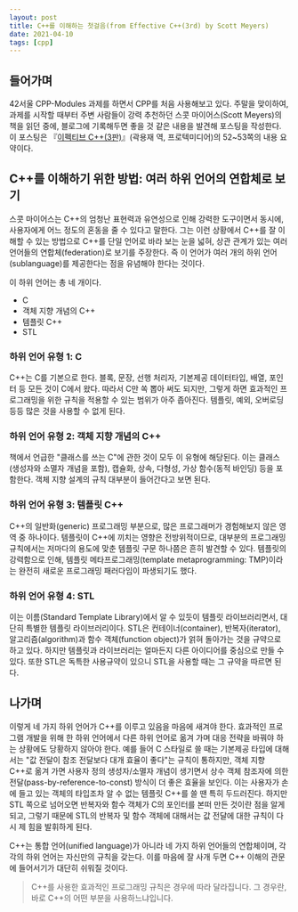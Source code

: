 ```yaml
---
layout: post
title: C++를 이해하는 첫걸음(from Effective C++(3rd) by Scott Meyers)
date: 2021-04-10
tags: [cpp]
---
```


## 들어가며

42서울 CPP-Modules 과제를 하면서 CPP를 처음 사용해보고 있다. 주말을 맞이하여, 과제를 시작할 때부터 주변 사람들이 강력 추천하던 스콧 마이어스(Scott Meyers)의 책을 읽던 중에, 블로그에 기록해두면 좋을 것 같은 내용을 발견해 포스팅을 작성한다. 이 포스팅은 『[이펙티브 C++(3판)](https://www.aladin.co.kr/shop/wproduct.aspx?ItemId=58951705)』(곽용재 역, 프로텍미디어)의 52~53쪽의 내용 요약이다.

## C++를 이해하기 위한 방법: 여러 하위 언어의 연합체로 보기

스콧 마이어스는 C++의 엄청난 표현력과 유연성으로 인해 강력한 도구이면서 동시에, 사용자에게 어느 정도의 혼동을 줄 수 있다고 말한다. 그는 이런 상황에서 C++를 잘 이해할 수 있는 방법으로 C++를 단일 언어로 바라 보는 눈을 넓혀, 상관 관계가 있는 여러 언어들의 연합체(federation)로 보기를 주장한다. 즉 이 언어가 여러 개의 하위 언어(sublanguage)를 제공한다는 점을 유념해야 한다는 것이다.

이 하위 언어는 총 네 개이다.

- C
- 객체 지향 개념의 C++
- 템플릿 C++
- STL

### 하위 언어 유형 1: C

C++는 C를 기본으로 한다. 블록, 문장, 선행 처리자, 기본제공 데이터타입, 배열, 포인터 등 모든 것이 C에서 왔다. 따라서 C만 쏙 뽑아 써도 되지만, 그렇게 하면 효과적인 프로그래밍을 위한 규칙을 적용할 수 있는 범위가 아주 좁아진다. 템플릿, 예외, 오버로딩 등등 많은 것을 사용할 수 없게 된다.

### 하위 언어 유형 2: 객체 지향 개념의 C++

책에서 언급한 "클래스를 쓰는 C"에 관한 것이 모두 이 유형에 해당된다. 이는 클래스(생성자와 소멸자 개념을 포함), 캡슐화, 상속, 다형성, 가상 함수(동적 바인딩) 등을 포함한다. 객체 지향 설계의 규칙 대부분이 들어간다고 보면 된다.

### 하위 언어 유형 3: 템플릿 C++

C++의 일반화(generic) 프로그래밍 부분으로, 많은 프로그래머가 경험해보지 않은 영역 중 하나이다. 템플릿이 C++에 끼치는 영향은 전방위적이므로, 대부분의 프로그래밍 규칙에서는 저마다의 용도에 맞춘 템플릿 구문 하나쯤은 흔히 발견할 수 있다. 템플릿의 강력함으로 인해, 템플릿 메타프로그래밍(template metaprogramming: TMP)이라는 완전히 새로운 프로그래밍 패러다임이 파생되기도 했다.

### 하위 언어 유형 4: STL

이는 이름(Standard Template Library)에서 알 수 있듯이 템플릿 라이브러리면서, 대단히 특별한 템플릿 라이브러리이다. STL은 컨테이너(container), 반복자(iterator), 알고리즘(algorithm)과 함수 객체(function object)가 얽혀 돌아가는 것을 규약으로 하고 있다. 하지만 템플릿과 라이브러리는 얼마든지 다른 아이디어를 중심으로 만들 수 있다. 또한 STL은 독특한 사용규약이 있으니 STL을 사용할 때는 그 규약을 따르면 된다.

## 나가며

이렇게 네 가지 하위 언어가 C++를 이루고 있음을 마음에 새겨야 한다. 효과적인 프로그램 개발을 위해 한 하위 언어에서 다른 하위 언어로 옮겨 가며 대응 전략을 바꿔야 하는 상황에도 당황하지 않아야 한다. 예를 들어 C 스타일로 쓸 때는 기본제공 타입에 대해서는 "값 전달이 참조 전달보다 대개 효율이 좋다"는 규칙이 통하지만, 객체 지향 C++로 옮겨 가면 사용자 정의 생성자/소멸자 개념이 생기면서 상수 객체 참조자에 의한 전달(pass-by-reference-to-const) 방식이 더 좋은 효율을 보인다. 이는 사용자가 손에 들고 있는 객체의 타입조차 알 수 없는 템플릿 C++를 쓸 땐 특히 두드러진다. 하지만 STL 쪽으로 넘어오면 반복자와 함수 객체가 C의 포인터를 본떠 만든 것이란 점을 알게 되고, 그렇기 때문에 STL의 반복자 및 함수 객체에 대해서는 값 전달에 대한 규칙이 다시 제 힘을 발휘하게 된다.

C++는 통합 언어(unified language)가 아니라 네 가지 하위 언어들의 연합체이며, 각각의 하위 언어는 자신만의 규칙을 갖는다. 이를 마음에 잘 사개 두면 C++ 이해의 관문에 들어서기가 대단히 쉬워질 것이다.

> C++를 사용한 효과적인 프로그래밍 규칙은 경우에 따라 달라집니다. 그 경우란, 바로 C++의 어떤 부분을 사용하느냐입니다.
